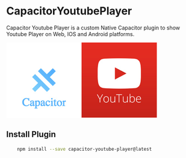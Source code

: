 # CapacitorYoutubePlayer

Capacitor Youtube Player is a custom Native Capacitor plugin to show Youtube Player on Web, IOS and  Android platforms.

![Technologies](readme_resources/technologies.jpg "Technologies")

## Install Plugin

``` bash
    npm install --save capacitor-youtube-player@latest
```

